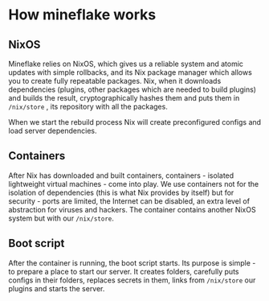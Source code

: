 # How mineflake works

## NixOS

Mineflake relies on NixOS, which gives us a reliable system and atomic updates with simple rollbacks, and its Nix package manager which allows you to create fully repeatable packages. Nix, when it downloads dependencies (plugins, other packages which are needed to build plugins) and builds the result, cryptographically hashes them and puts them in `/nix/store` , its repository with all the packages.

When we start the rebuild process Nix will create preconfigured configs and load server dependencies.

## Containers

After Nix has downloaded and built containers, containers - isolated lightweight virtual machines - come into play. We use containers not for the isolation of dependencies (this is what Nix provides by itself) but for security - ports are limited, the Internet can be disabled, an extra level of abstraction for viruses and hackers. The container contains another NixOS system but with our `/nix/store`.

## Boot script

After the container is running, the boot script starts. Its purpose is simple - to prepare a place to start our server. It creates folders, carefully puts configs in their folders, replaces secrets in them, links from `/nix/store` our plugins and starts the server.
